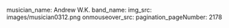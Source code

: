 musician_name: Andrew W.K.
band_name: 
img_src: images/musician0312.png
onmouseover_src: 
pagination_pageNumber: 2178